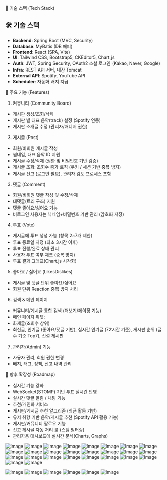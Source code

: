 🔧 기술 스택 (Tech Stack)
## 🛠 기술 스택
- **Backend**: Spring Boot (MVC, Security)
- **Database**: MyBatis (DB 매퍼)
- **Frontend**: React (SPA, Vite)
- **UI**: Tailwind CSS, Bootstrap5, CKEditor5, Chart.js
- **Auth**: JWT, Spring Security, OAuth2 소셜 로그인 (Kakao, Naver, Google)
- **Infra**: REST API 서버, 내장 Tomcat
- **External API**: Spotify, YouTube API
- **Scheduler**: 자동화 배지 지급


📝 주요 기능 (Features)
1. 커뮤니티 (Community Board)
- 게시판 생성/조회/삭제
- 게시판 별 대표 음악(track) 설정 (Spotify 연동)
- 게시판 소개글 수정 (관리자/매니저 권한)

3. 게시글 (Post)
- 회원/비회원 게시글 작성
- 썸네일, 대표 음악 ID 지원
- 게시글 수정/삭제 (권한 및 비밀번호 기반 검증)
- 게시글 조회: 조회수 증가 로직 (쿠키 / 세션 기반 중복 방지)
- 게시글 신고 (로그인 필요), 관리자 검토 프로세스 포함

3. 댓글 (Comment)
- 회원/비회원 댓글 작성 및 수정/삭제
- 대댓글(트리 구조) 지원
- 댓글 좋아요/싫어요 기능
- 비로그인 사용자는 닉네임+비밀번호 기반 관리 (암호화 저장)

4. 투표 (Vote)
- 게시글에 투표 생성 가능 (항목 2~7개 제한)
- 투표 종료일 지정 (최소 3시간 이후)
- 투표 진행/완료 상태 관리
- 사용자 투표 여부 체크 (중복 방지)
- 투표 결과 그래프(Chart.js 시각화)

5. 좋아요 / 싫어요 (LikesDislikes)
- 게시글 및 댓글 단위 좋아요/싫어요
- 회원 단위 Reaction 중복 방지 처리

6. 검색 & 메인 페이지
- 커뮤니티/게시글 통합 검색 (더보기/페이징 기능)
- 메인 페이지 위젯:
- 화제글(조회수 상위)
- 최신글, 인기글 (좋아요/댓글 기반), 실시간 인기글 (72시간 기준), 게시판 순위 (글 수 기준 Top7), 신설 게시판

7. 관리자(Admin) 기능
- 사용자 관리, 회원 권한 변경
- 배지, 태그, 정책, 신고 내역 관리

🚀 향후 확장성 (Roadmap)
- 실시간 기능 강화
- WebSocket(STOMP) 기반 투표 실시간 반영
- 실시간 댓글 알림 / 채팅 기능
- 추천/개인화 서비스
- 게시판/게시글 추천 알고리즘 (최근 활동 기반)
- 유저 취향 기반 음악/게시글 추천 (Spotify API 활용 가능)
- 게시판/커뮤니티 팔로우 기능
- 신고 게시글 자동 처리 룰 (스팸 필터링)
- 관리자용 대시보드에 실시간 분석(Charts, Graphs)









![Image](https://github.com/user-attachments/assets/bd669b2b-1996-4467-b3a7-971e9b7a52ff)
![Image](https://github.com/user-attachments/assets/debc3d7d-cff3-41d2-be44-3083f9f3065d)
![Image](https://github.com/user-attachments/assets/73b99852-8607-432e-968e-11d8e3b2d4c0)
![Image](https://github.com/user-attachments/assets/eaa059af-b884-4823-bcc8-e5ea78c81775)
![Image](https://github.com/user-attachments/assets/d6db5e23-0cf5-493f-8f18-db62633ff622)
![Image](https://github.com/user-attachments/assets/472c9b1d-1547-48da-b859-474c7da30082)
![Image](https://github.com/user-attachments/assets/2d9ccfbb-8b94-42b1-bf53-2f70743b3712)
![Image](https://github.com/user-attachments/assets/d3f1204d-08c1-440a-84ab-8980edb639e9)
![Image](https://github.com/user-attachments/assets/f6753838-afe2-4250-95c6-5814b66dc9ee)
![Image](https://github.com/user-attachments/assets/7c49e4ce-648a-4de3-91e2-ca0c89b5abae)
![Image](https://github.com/user-attachments/assets/61812d19-a8bf-4eda-8d38-c594871ecb7c)
![Image](https://github.com/user-attachments/assets/f61cf7dd-5cb5-4c13-877d-af821a97abdf)
![Image](https://github.com/user-attachments/assets/d61c8135-15bc-477f-b373-b5d491b02eb7)
![Image](https://github.com/user-attachments/assets/62a4397b-c81c-4b67-aa55-6b65ba378a01)
![Image](https://github.com/user-attachments/assets/3099e6ae-f832-480a-b30d-f97a92b62cda)
![Image](https://github.com/user-attachments/assets/9f70da41-0782-4498-b6c3-5a8dfb5b1405)
![Image](https://github.com/user-attachments/assets/07b4ddbb-511d-408f-b868-9d01b736a7cb)
![Image](https://github.com/user-attachments/assets/570a8ef7-f862-4cec-8f70-ea2533460edd)
![Image](https://github.com/user-attachments/assets/cf5b65db-2c7b-43e5-8fd5-a4fee978c828)
![Image](https://github.com/user-attachments/assets/918050b9-8f21-41b1-aefd-b2ca0862e53c)
![Image](https://github.com/user-attachments/assets/2c368398-9205-4968-9b51-8e09e93e20c5)
![Image](https://github.com/user-attachments/assets/4b48a2c1-7b9f-4051-a8d4-a5e34f65e7c5)
![Image](https://github.com/user-attachments/assets/a811649f-9672-4f85-bae8-9e57be375c32)
![Image](https://github.com/user-attachments/assets/30e56cde-440a-4bcb-920d-25946f52a065)
![Image](https://github.com/user-attachments/assets/b2c07274-14cb-4fa3-a331-3da87996227a)
![Image](https://github.com/user-attachments/assets/e17768cd-8d1b-4f8a-a214-1f18de7f2aa4)

![Image](https://github.com/user-attachments/assets/1db7cba2-b2e1-4a8b-8219-71e2be0d2c3b)
![Image](https://github.com/user-attachments/assets/456c31a0-96d5-4bde-89f3-00395cc8d809)
![Image](https://github.com/user-attachments/assets/4642f5e3-44f7-4fc4-9461-50b69f11b4bf)
![Image](https://github.com/user-attachments/assets/b3983335-6cb6-4d8f-af89-510f89e7ee47)
![Image](https://github.com/user-attachments/assets/ac5d15cd-a34c-4b00-9008-75427cc1a562)
![Image](https://github.com/user-attachments/assets/79bad710-510f-4739-96c7-87105e4bf81a)
